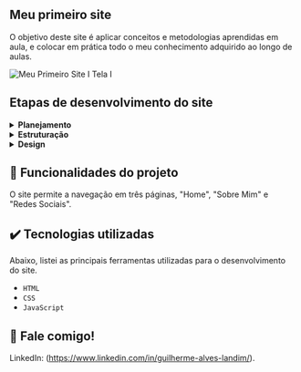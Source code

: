## Meu primeiro site

O objetivo deste site é aplicar conceitos e metodologias aprendidas em aula, e colocar em prática todo o meu conhecimento adquirido ao longo de aulas. 

![Meu Primeiro Site I Tela I](https://user-images.githubusercontent.com/79064185/211017960-3a13f1bb-2644-4ee4-9163-0bb4ad8ff7bf.png)

## Etapas de desenvolvimento do site

<details>
 <summary><b>Planejamento</b></summary>
   Por mais que o site tenha sido desenvolvido apenas para fins de estudo, acrescentar uma razão a mais seria válido. 
</details>

<details>
  <summary><b>Estruturação</b></summary>
    E logo após o planejamento, colocar as mãos na massa! A estruturação do Site foi desenvolvido com ferramentas básicas, já que o foco agora, é apenas em aprender.   
</details>

<details>
  <summary><b>Design</b></summary>
    Após a estruturação das páginas com HTML, finalizei o site acrescentando CSS em todas as páginas.
</details>

## 🔨 Funcionalidades do projeto

O site permite a navegação em três páginas, "Home", "Sobre Mim" e "Redes Sociais".

## ✔️ Tecnologias utilizadas

Abaixo, listei as principais ferramentas utilizadas para o desenvolvimento do site.

- `HTML`
- `CSS`
- `JavaScript`

## 💭 Fale comigo!

LinkedIn: (https://www.linkedin.com/in/guilherme-alves-landim/).
